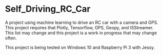 # Self_Driving_RC_Car
A project using machine learning to drive an RC car with a camera and GPS.
This project requires that Plotly, Tensorflow, GPS, Geopy, and ISStreamer. This list may change and this project is a work in progress that may change often. 

This project is being tested on Windows 10 and Raspberry Pi 3 with Jessy.
